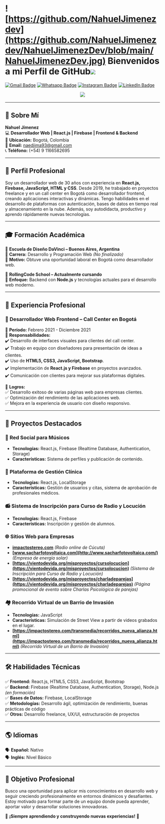 # ![https://github.com/NahuelJimenezdev](https://github.com/NahuelJimenezdev/NahuelJimenezDev/blob/main/NahuelJimenezDev.jpg) Bienvenidos a mi Perfil de GitHub<img src="https://media.giphy.com/media/hvRJCLFzcasrR4ia7z/giphy.gif" width="28">
[![Gmail Badge](https://img.shields.io/badge/-Gmail-c14438?style=flat-square&logo=Gmail&logoColor=white&link=mailto:naedjima93@gmail.com)](mailto:naedjima93@gmail.com)
[![Whatsapp Badge](https://img.shields.io/badge/-Whatsapp-4CA143?style=flat-square&labelColor=4CA143&logo=whatsapp&logoColor=white&link=https://api.whatsapp.com/send?phone=1166582695&text=Bienvenido,%20dejame%20tu%20mensaje%20y%20apenas%20lo%20lea%20te%20contestare)](https://api.whatsapp.com/send?phone=1166582695&text=Bienvenido,%20dejame%20tu%20mensaje%20y%20apenas%20lo%20lea%20te%20contestare)
[![Instagram Badge](https://img.shields.io/badge/-Instagram-833AB4?style=flat-square&labelColor=833AB4&logo=instagram&logoColor=white&link=https://www.instagram.com/nahuel.jimenez/)](https://www.instagram.com/nahuel.jimenez/)
[![LinkedIn Badge](https://img.shields.io/badge/-LinkedIn-4267B2?style=flat-square&labelColor=4267B2&logo=linkedin&logoColor=white&link=https://www.linkedin.com/in/nahueljimenez/)](https://www.linkedin.com/in/nahueljimenez/)


<!-- Typing SVG by DenverCoder1 - https://github.com/DenverCoder1/readme-typing-svg -->
<p align="center">
  <a href="https://github.com/DenverCoder1/readme-typing-svg">
    <img src="https://readme-typing-svg.herokuapp.com/?lines=Desarrollador%20y%20programador%20web%20;Developer%20Full-Stack;%2B5%20Proyectos%20freelance%20activos&font=Fira%20Code&center=true&width=570&height=45&color=2A84FA&vCenter=true&size=28"></a>
</p>


---

## 🚀 Sobre Mí

**Nahuel Jímenez**  
💻 **Desarrollador Web | React.js | Firebase | Frontend & Backend**  
📍 **Ubicación:** Bogotá, Colombia  
📧 **Email:** naedjima93@gmail.com  
📞 **Teléfono:** (+54) 9 1166582695  

---

## 🎯 **Perfil Profesional**  
Soy un desarrollador web de 30 años con experiencia en **React.js, Firebase, JavaScript, HTML y CSS**. Desde 2019, he trabajado en proyectos freelance y en un call center en Bogotá como desarrollador frontend, creando aplicaciones interactivas y dinámicas. Tengo habilidades en el desarrollo de plataformas con autenticación, bases de datos en tiempo real y almacenamiento en la nube. Además, soy autodidacta, productivo y aprendo rápidamente nuevas tecnologías.

---

## 🎓 **Formación Académica**  
📌 **Escuela de Diseño DaVinci – Buenos Aires, Argentina**  
📖 **Carrera:** Desarrollo y Programación Web _(No finalizado)_  
🔹 **Motivo:** Obtuve una oportunidad laboral en Bogotá como desarrollador web.  

📌 **RollingCode School – Actualmente cursando**  
📖 **Enfoque:** Backend con **Node.js** y tecnologías actuales para el desarrollo web moderno.

---

## 💼 **Experiencia Profesional**  

### 🚀 **Desarrollador Web Frontend – Call Center en Bogotá**  
📅 **Período:** Febrero 2021 - Diciembre 2021  
📌 **Responsabilidades:**  
✔️ Desarrollo de interfaces visuales para clientes del call center.  
✔️ Trabajo en equipo con diseñadores para presentación de ideas a clientes.  
✔️ Uso de **HTML5, CSS3, JavaScript, Bootstrap**.  
✔️ Implementación de **React.js y Firebase** en proyectos avanzados.  
✔️ Comunicación con clientes para mejorar sus plataformas digitales.  

📌 **Logros:**  
✅ Desarrollo exitoso de varias páginas web para empresas clientes.  
✅ Optimización del rendimiento de las aplicaciones web.  
✅ Mejora en la experiencia de usuario con diseño responsivo.

---

## 📌 **Proyectos Destacados**  

### 🎵 **Red Social para Músicos**  
- **Tecnologías:** React.js, Firebase (Realtime Database, Authentication, Storage)  
- **Características:** Sistema de perfiles y publicación de contenido.  

### 🏥 **Plataforma de Gestión Clínica**  
- **Tecnologías:** React.js, LocalStorage  
- **Características:** Gestión de usuarios y citas, sistema de aprobación de profesionales médicos.  

### 📻 **Sistema de Inscripción para Curso de Radio y Locución**  
- **Tecnologías:** React.js, Firebase  
- **Características:** Inscripción y gestión de alumnos.  

### 🌐 **Sitios Web para Empresas**  
- **[impactostereo.com](https://impactostereo.com/)** _(Radio online de Cúcuta)_    
- **[www.sacharfotovoltaica.com](http://www.sacharfotovoltaica.com/)** _(Empresa de energía solar)_  
- **[https://vientodevida.org/misproyectos/cursolocucion](https://vientodevida.org/misproyectos/cursolocucion)** _(Sistema de Inscripción para Curso de Radio y Locución)_    
- **[https://vientodevida.org/misproyectos/charladeparejas](https://vientodevida.org/misproyectos/charladeparejas)** _(Página promocional de evento sobre Charlas Psicológica de parejas)_  

### 🏘️ **Recorrido Virtual de un Barrio de Invasión**  
- **Tecnologías:** JavaScript  
- **Características:** Simulación de Street View a partir de videos grabados en el lugar.
- **[https://impactostereo.com/transmedia/recorridos_nueva_alianza.html](https://impactostereo.com/transmedia/recorridos_nueva_alianza.html)** _(Recorrido Virtual de un Barrio de Invasión)_

---

## 🛠️ **Habilidades Técnicas**  
✅ **Frontend:** React.js, HTML5, CSS3, JavaScript, Bootstrap  
✅ **Backend:** Firebase (Realtime Database, Authentication, Storage), Node.js _(en formación)_  
✅ **Bases de Datos:** Firebase, LocalStorage  
✅ **Metodologías:** Desarrollo ágil, optimización de rendimiento, buenas prácticas de código  
✅ **Otros:** Desarrollo freelance, UX/UI, estructuración de proyectos  

---

## 🌎 **Idiomas**  
🗣️ **Español:** Nativo  
🗣️ **Inglés:** Nivel Básico  

---

## 🎯 **Objetivo Profesional**  
Busco una oportunidad para aplicar mis conocimientos en desarrollo web y seguir creciendo profesionalmente en entornos dinámicos y desafiantes. Estoy motivado para formar parte de un equipo donde pueda aprender, aportar valor y desarrollar soluciones innovadoras.  

🚀 **¡Siempre aprendiendo y construyendo nuevas experiencias!** 🚀

